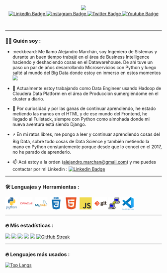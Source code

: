 <div id="header" align="center">
  <img src="https://media.giphy.com/media/M9gbBd9nbDrOTu1Mqx/giphy.gif" width="100">
</div>

<div id="badges" align="center">
  <a href="https://ar.linkedin.com/in/alejomarchan">
    <img src="https://img.shields.io/badge/LinkedIn-blue?style=for-the-badge&logo=linkedin&logoColor=white" alt="LinkedIn Badge"/>
  </a>
  <a href="https://www.instagram.com/alejomarchan">
    <img src="https://img.shields.io/badge/Instagram-red?style=for-the-badge&logo=instagram&logoColor=white" alt="Instagram Badge"/>
  </a>
  <a href="https://twitter.com/alejomarchan">
    <img src="https://img.shields.io/badge/Twitter-blue?style=for-the-badge&logo=twitter&logoColor=white" alt="Twitter Badge"/>
  </a>
   <a href="https://www.youtube.com/channel/UCI8IresOZ6_2ge2rtUDS8fQ">
    <img src="https://img.shields.io/badge/YouTube-red?style=for-the-badge&logo=youtube&logoColor=white" alt="Youtube Badge"/>
  </a>
  <p><img src="https://komarev.com/ghpvc/?username=alejomarchan&style=flat-square&color=blue" align="center" alt=""/></p>
</div>

---

### :man_technologist: Quién soy :

<div id="perfil">

- :neckbeard: Me llamo Alejandro Marchán, soy Ingeniero de Sistemas y durante un buen tiempo trabajé en el área de Business Intelligence haciendo y deshaciendo cosas en el Datawarehouse. De ahí tuve un paso un par de años desarrollando Microservicios con Python y luego salté al mundo del Big Data donde estoy en inmerso en estos momentos <img src="https://media.giphy.com/media/WUlplcMpOCEmTGBtBW/giphy.gif" width="30">

- :telescope: Actualmente estoy trabajando como Data Engineer usando Hadoop de Cloudera Data Platform en el área de Producción sumergiéndome en el cluster a diario.

- :seedling: Por curiosidad y por las ganas de continuar aprendiendo, he estado metiendo las manos en el HTML y de ese mundo del Frontend, he llegado al Fullstack, siempre con Python como almohada donde mi nueva aventura está siendo Django.

- :zap: En mi ratos libres, me pongo a leer y continuar aprendiendo cosas del Big Data, sobre todo cosas de Data Science y también metiendo la mano en Python constantemente porque desde que lo conocí en el 2017, no he parado de aprenderlo.

- :mailbox: Acá estoy a la orden (alejandro.marchan@gmail.com) y me puedes contactar por mi Linkedin : [![Linkedin Badge](https://img.shields.io/badge/LinkedIn-blue?style=for-the-badge&logo=linkedin&logoColor=white)](https://ar.linkedin.com/in/alejomarchan)
</div>

---

### :hammer_and_wrench: Lenguajes y Herramientas :

<div id="tools">
  <img src="https://github.com/devicons/devicon/blob/master/icons/python/python-original-wordmark.svg"  title="Python" alt="Python" width="40" height="40"/>&nbsp;
  <img src="https://github.com/devicons/devicon/blob/master/icons/oracle/oracle-original.svg"  title="Oracle" alt="Oracle" width="40" height="40"/>&nbsp;
  <img src="https://github.com/devicons/devicon/blob/master/icons/mysql/mysql-original-wordmark.svg" title="MySQL"  alt="MySQL" width="40" height="40"/>&nbsp;
  <img src="https://github.com/devicons/devicon/blob/master/icons/css3/css3-plain-wordmark.svg"  title="CSS3" alt="CSS" width="40" height="40"/>&nbsp;
  <img src="https://github.com/devicons/devicon/blob/master/icons/html5/html5-original.svg" title="HTML5" alt="HTML" width="40" height="40"/>&nbsp;
  <img src="https://github.com/devicons/devicon/blob/master/icons/javascript/javascript-original.svg" title="JavaScript" alt="JavaScript" width="40" height="40"/>&nbsp;
  <img src="https://github.com/devicons/devicon/blob/master/icons/git/git-original-wordmark.svg" title="Git" **alt="Git" width="40" height="40"/>
  <img src="https://github.com/devicons/devicon/blob/master/icons/putty/putty-original.svg" title="Putty" **alt="Putty" width="40" height="40"/>
  <img src="https://github.com/devicons/devicon/blob/master/icons/vscode/vscode-original-wordmark.svg" title="VSC" **alt="VSC" width="40" height="40"/>
</div>

---

### :fire: Mis estadísticas :

![](https://github-profile-summary-cards.vercel.app/api/cards/profile-details?username=alejomarchan&theme=monokai)
![](https://github-profile-summary-cards.vercel.app/api/cards/stats?username=alejomarchan&theme=monokai)
![](https://github-profile-summary-cards.vercel.app/api/cards/productive-time?username=alejomarchan&theme=monokai&utcOffset=-3)
![](https://github-profile-summary-cards.vercel.app/api/cards/repos-per-language?username=alejomarchan&theme=monokai)
![](http://github-profile-summary-cards.vercel.app/api/cards/most-commit-language?username=alejomarchan&theme=monokai)
[![GitHub Streak](https://github-readme-streak-stats.herokuapp.com?user=alejomarchan&theme=monokai&hide_border=true&border_radius=4)](https://git.io/streak-stats)



---

### :fire: Lenguajes más usados :

[![Top Langs](https://github-readme-stats.vercel.app/api/top-langs/?username=alejomarchan)](https://github.com/anuraghazra/github-readme-stats)

